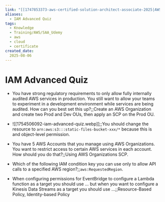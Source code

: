```yaml
---
link: "[[1747853373-aws-certified-solution-architect-associate-2025|AWS Certified Solution Architect Associate 2025]]"
aliases: 
  - IAM Advanced Quiz
tags:
  - Knowledge
  - Training/AWS/SAA_Udemy
  - aws
  - cloud
  - certificate
created_date:
  2025-08-06
---
```

# IAM Advanced Quiz
- You have strong regulatory requirements to only allow fully internally audited AWS services in production. You still want to allow your teams to experiment in a development environment while services are being audited. How can you best set this up?;;Create an AWS Organization and create two Prod and Dev OUs, then apply an SCP on the Prod OU.
<!--SR:!2026-04-15,184,310-->
- ![[1754506092-iam-advanced-quiz.webp]];;You should change the resource to `arn:aws:s3:::static-files-bucket-xxx/*` because this is and object-level permission.
<!--SR:!2025-10-25,60,310-->
- You have 5 AWS Accounts that you manage using AWS Organizations. You want to restrict access to certain AWS services in each account. How should you do that?;;Using AWS Organizations SCP.
<!--SR:!2025-11-19,41,250-->
- Which of the following IAM condition key you can use only to allow API calls to a specified AWS region?;;`aws:RequestedRegion`.
<!--SR:!2025-12-19,66,250-->
- When configuring permissions for EventBridge to configure a Lambda function as a target you should use ... but when you want to configure a Kinesis Data Streams as a target you should use ...;;Resource-Based Policy, Identity-based Policy
<!--SR:!2025-10-17,36,250-->















